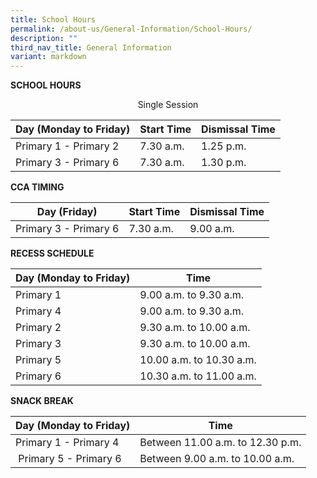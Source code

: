 ```yaml
---
title: School Hours
permalink: /about-us/General-Information/School-Hours/
description: ""
third_nav_title: General Information
variant: markdown
---
```

**SCHOOL HOURS**

<center> Single Session </center>

| Day (Monday to Friday) | Start Time | Dismissal Time |
| -------- | -------- | -------- |
|Primary 1 - Primary 2   | 7.30 a.m.     | 1.25 p.m.     |
|Primary 3 - Primary 6   | 7.30 a.m.     | 1.30 p.m.     |

**CCA TIMING**

| Day (Friday) | Start Time | Dismissal Time |
| -------- | -------- | -------- |
| Primary 3 - Primary 6     | 7.30 a.m.     | 9.00 a.m.     |

**RECESS SCHEDULE**  
  
  
	
| Day (Monday to Friday)  | Time | 
| -------- | -------- |
| Primary 1     | 9.00 a.m. to 9.30 a.m.     |
| Primary 4 | 9.00 a.m. to 9.30 a.m.
| Primary 2 | 9.30 a.m. to 10.00 a.m.
| Primary 3 | 9.30 a.m. to 10.00 a.m.
| Primary 5 | 10.00 a.m. to 10.30 a.m.
| Primary 6 | 10.30 a.m. to 11.00 a.m.

**SNACK BREAK**

| Day (Monday to Friday) | Time | 
| -------- | -------- |
| Primary 1 - Primary 4| Between 11.00 a.m. to 12.30 p.m.
| &nbsp;Primary 5 - Primary 6 | Between 9.00 a.m. to 10.00 a.m.
